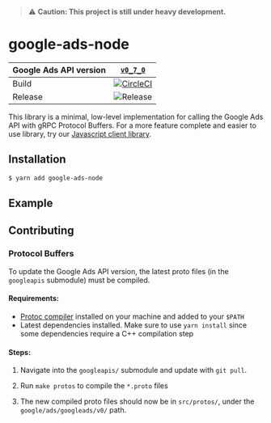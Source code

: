 > ⚠️ **Caution: This project is still under heavy development.**

# google-ads-node

| Google Ads API version |                  [`v0_7_0`](https://developers.google.com/google-ads/api/docs/release-notes#070_2019-01-30)                   |
| ---------------------- | :---------------------------------------------------------------------------------------------------------------------------: |
| Build                  | [![CircleCI](https://circleci.com/gh/opteo/google-ads-nodes.svg?style=shield)](https://circleci.com/gh/opteo/google-ads-node) |
| Release                |                          ![Release](https://img.shields.io/github/release/opteo/google-ads-node.svg)                          |

This library is a minimal, low-level implementation for calling the Google Ads API with gRPC Protocol Buffers. For a more feature complete and easier to use library, try our [Javascript client library](https://github.com/opteo/google-ads-api).

## Installation

```bash
$ yarn add google-ads-node
```

## Example

## Contributing

### Protocol Buffers

To update the Google Ads API version, the latest proto files (in the `googleapis` submodule) must be compiled.

#### Requirements:

- [Protoc compiler](https://github.com/protocolbuffers/protobuf) installed on your machine and added to your `$PATH`
- Latest dependencies installed. Make sure to use `yarn install` since some dependencies require a C++ compilation step

#### Steps:

1. Navigate into the `googleapis/` submodule and update with `git pull`.

2. Run `make protos` to compile the `*.proto` files

3. The new compiled proto files should now be in `src/protos/`, under the `google/ads/googleads/v0/` path.
